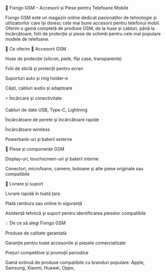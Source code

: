 📱 Fixngo GSM – Accesorii și Piese pentru Telefoane Mobile

 Fixngo GSM este un magazin online dedicat pasionaților de tehnologie și utilizatorilor care își doresc cele mai bune accesorii pentru telefonul mobil. Oferim o gamă completă de produse GSM, de la huse și cabluri, până la încărcătoare, folii de protecție și piese de schimb pentru cele mai populare modele de telefoane.

🔧 Ce oferim
🧩 Accesorii GSM

Huse de protecție (silicon, piele, flip case, transparente)

Folii de sticlă și protecții pentru ecran

Suporturi auto și ring holder-e

Căști, cabluri audio și adaptoare

⚡ Încărcare și conectivitate

Cabluri de date USB, Type-C, Lightning

Încărcătoare de perete și încărcătoare rapide

Încărcătoare wireless

Powerbank-uri și baterii externe

🔩 Piese și componente GSM

Display-uri, touchscreen-uri și baterii interne

Conectori, microfoane, camere, butoane și alte piese originale sau compatibile


🚚 Livrare și suport

Livrare rapidă în toată țara

Plată ramburs sau online în siguranță

Asistență tehnică și suport pentru identificarea pieselor compatibile

💡 De ce să alegi Fixngo GSM

Produse de calitate garantată

Garanție pentru toate accesoriile și piesele comercializate

Prețuri competitive și promoții periodice

Gamă extinsă de produse compatibile cu branduri populare: Apple, Samsung, Xiaomi, Huawei, Oppo,
